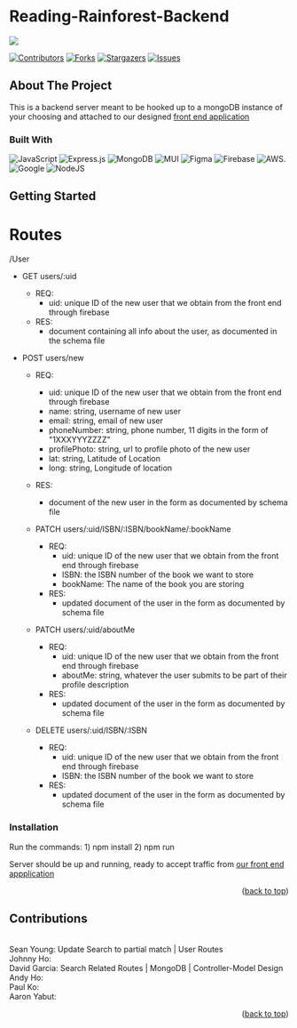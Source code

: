 # Reading-Rainforest-Backend

<!-- Improved compatibility of back to top link: See: https://github.com/othneildrew/Best-README-Template/pull/73 -->

<a name="readme-top"></a>
<a href="https://github.com/Blue-Ocean-Slytherin/Reading-Rainforest-Backend/">
<img src="https://contrib.rocks/image?repo=Blue-Ocean-Slytherin/Reading-Rainforest-Backend" />
</a>

<!-- PROJECT SHIELDS -->
<!--
*** I'm using markdown "reference style" links for readability.
*** Reference links are enclosed in brackets [ ] instead of parentheses ( ).
*** See the bottom of this document for the declaration of the reference variables
*** for contributors-url, forks-url, etc. This is an optional, concise syntax you may use.
*** https://www.markdownguide.org/basic-syntax/#reference-style-links
-->

[![Contributors][contributors-shield]][contributors-url]
[![Forks][forks-shield]][forks-url]
[![Stargazers][stars-shield]][stars-url]
[![Issues][issues-shield]][issues-url]

<!-- PROJECT LOGO -->

<!-- ABOUT THE PROJECT -->

## About The Project

This is a backend server meant to be hooked up to a mongoDB instance of your choosing and attached to our designed <a href="https://github.com/Blue-Ocean-Slytherin/Reading-Rainforest-FrontEnd/">front end application</a>

### Built With

![JavaScript](https://img.shields.io/badge/javascript-%23323330.svg?style=for-the-badge&logo=javascript&logoColor=%23F7DF1E) ![Express.js](https://img.shields.io/badge/express.js-%23404d59.svg?style=for-the-badge&logo=express&logoColor=%2361DAFB) ![MongoDB](https://img.shields.io/badge/MongoDB-%234ea94b.svg?style=for-the-badge&logo=mongodb&logoColor=white) ![MUI](https://img.shields.io/badge/MUI-%230081CB.svg?style=for-the-badge&logo=mui&logoColor=white) ![Figma](https://img.shields.io/badge/figma-%23F24E1E.svg?style=for-the-badge&logo=figma&logoColor=white) ![Firebase](https://img.shields.io/badge/Firebase-039BE5?style=for-the-badge&logo=Firebase&logoColor=white) ![AWS](https://img.shields.io/badge/AWS-%23FF9900.svg?style=for-the-badge&logo=amazon-aws&logoColor=white). ![Google](https://img.shields.io/badge/google-4285F4?style=for-the-badge&logo=google&logoColor=white) ![NodeJS](https://img.shields.io/badge/node.js-6DA55F?style=for-the-badge&logo=node.js&logoColor=white)

<!-- GETTING STARTED -->

## Getting Started

# Routes

/User

- GET users/:uid

  - REQ:
    - uid: unique ID of the new user that we obtain from the front end through firebase
  - RES:
    - document containing all info about the user, as documented in the schema file

- POST users/new

  - REQ:
    - uid: unique ID of the new user that we obtain from the front end through firebase
    - name: string, username of new user
    - email: string, email of new user
    - phoneNumber: string, phone number, 11 digits in the form of "1XXXYYYZZZZ"
    - profilePhoto: string, url to profile photo of the new user
    - lat: string, Latitude of Location
    - long: string, Longitude of location
  - RES:

    - document of the new user in the form as documented by schema file

  - PATCH users/:uid/ISBN/:ISBN/bookName/:bookName

    - REQ:
      - uid: unique ID of the new user that we obtain from the front end through firebase
      - ISBN: the ISBN number of the book we want to store
      - bookName: The name of the book you are storing
    - RES:
      - updated document of the user in the form as documented by schema file

  - PATCH users/:uid/aboutMe

    - REQ:
      - uid: unique ID of the new user that we obtain from the front end through firebase
      - aboutMe: string, whatever the user submits to be part of their profile description
    - RES:
      - updated document of the user in the form as documented by schema file

  - DELETE users/:uid/ISBN/:ISBN
    - REQ:
      - uid: unique ID of the new user that we obtain from the front end through firebase
      - ISBN: the ISBN number of the book we want to store
    - RES:
      - updated document of the user in the form as documented by schema file

### Installation

Run the commands: 1) npm install 2) npm run

Server should be up and running, ready to accept traffic from <a href="https://github.com/Blue-Ocean-Slytherin/Reading-Rainforest-FrontEnd/">our front end appplication</a>

<p align="right">(<a href="#readme-top">back to top</a>)</p>

<!-- CONTRIBUTING -->

## Contributions

<br />
Sean Young: Update Search to partial match | User Routes
<br />
Johnny Ho:
<br />
David Garcia: Search Related Routes | MongoDB | Controller-Model Design
<br />
Andy Ho:
<br />
Paul Ko:
<br />
Aaron Yabut:
<p align="right">(<a href="#readme-top">back to top</a>)</p>

<!-- MARKDOWN LINKS & IMAGES -->
<!-- https://www.markdownguide.org/basic-syntax/#reference-style-links -->

[contributors-shield]: https://img.shields.io/github/contributors/Blue-Ocean-Slytherin/Reading-Rainforest-Backend.svg?style=for-the-badge
[contributors-url]: https://github.com/Blue-Ocean-Slytherin/Reading-Rainforest-Backend/graphs/contributors
[forks-shield]: https://img.shields.io/github/forks/Blue-Ocean-Slytherin/Reading-Rainforest-Backend.svg?style=for-the-badge
[forks-url]: https://github.com/github_username/repo_name/network/members
[stars-shield]: https://img.shields.io/github/stars/Blue-Ocean-Slytherin/Reading-Rainforest-Backend.svg?style=for-the-badge
[stars-url]: https://github.com/Blue-Ocean-Slytherin/Reading-Rainforest-Backend/stargazers
[issues-shield]: https://img.shields.io/github/issues/Blue-Ocean-Slytherin/Reading-Rainforest-Backend.svg?style=for-the-badge
[issues-url]: https://github.com/Blue-Ocean-Slytherin/Reading-Rainforest-Backend/issues
[license-shield]: https://img.shields.io/github/license/Blue-Ocean-Slytherin/Reading-Rainforest-Backend.svg?style=for-the-badge
[license-url]: https://github.com/github_username/repo_name/blob/master/LICENSE.txt
[linkedin-shield]: https://img.shields.io/badge/-LinkedIn-black.svg?style=for-the-badge&logo=linkedin&colorB=555
[linkedin-url]: https://linkedin.com/in/linkedin_username
[product-screenshot]: images/screenshot.PNG
[next.js]: https://img.shields.io/badge/next.js-000000?style=for-the-badge&logo=nextdotjs&logoColor=white
[next-url]: https://nextjs.org/
[react.js]: https://img.shields.io/badge/React-20232A?style=for-the-badge&logo=react&logoColor=61DAFB
[react-url]: https://reactjs.org/
[vue.js]: https://img.shields.io/badge/Vue.js-35495E?style=for-the-badge&logo=vuedotjs&logoColor=4FC08D
[vue-url]: https://vuejs.org/
[angular.io]: https://img.shields.io/badge/Angular-DD0031?style=for-the-badge&logo=angular&logoColor=white
[angular-url]: https://angular.io/
[svelte.dev]: https://img.shields.io/badge/Svelte-4A4A55?style=for-the-badge&logo=svelte&logoColor=FF3E00
[svelte-url]: https://svelte.dev/
[laravel.com]: https://img.shields.io/badge/Laravel-FF2D20?style=for-the-badge&logo=laravel&logoColor=white
[laravel-url]: https://laravel.com
[bootstrap.com]: https://img.shields.io/badge/Bootstrap-563D7C?style=for-the-badge&logo=bootstrap&logoColor=white
[bootstrap-url]: https://getbootstrap.com
[jquery.com]: https://img.shields.io/badge/jQuery-0769AD?style=for-the-badge&logo=jquery&logoColor=white
[jquery-url]: https://jquery.com
